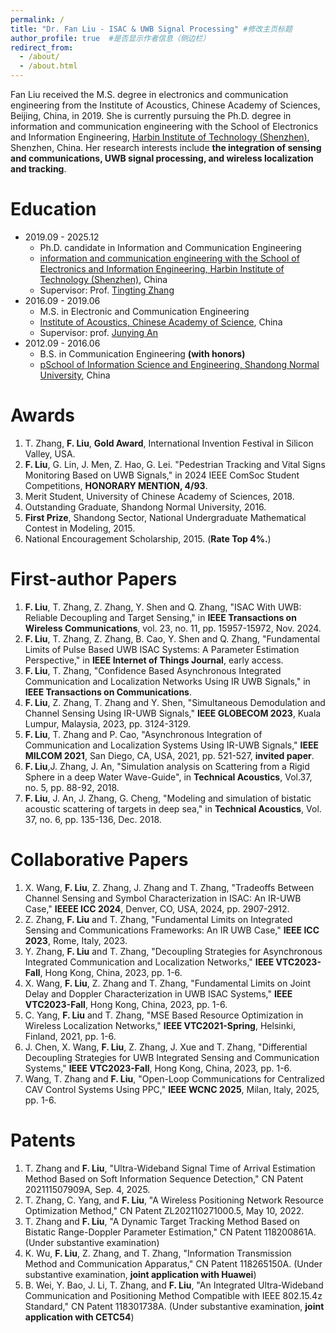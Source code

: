 ```yaml
---
permalink: /
title: "Dr. Fan Liu - ISAC & UWB Signal Processing" #修改主页标题
author_profile: true  #是否显示作者信息（侧边栏）
redirect_from: 
  - /about/
  - /about.html
---
```

 
Fan Liu received the M.S. degree in electronics and communication engineering from the Institute of Acoustics, Chinese Academy of Sciences, Beijing, China, in 2019. She is currently pursuing the Ph.D. degree in information and communication engineering with the School of Electronics and Information Engineering, [Harbin Institute of Technology (Shenzhen)](https://www.hitsz.edu.cn/index.html), Shenzhen, China. Her research interests include **the integration of sensing and communications, UWB signal processing, and wireless localization and tracking**. 

Education 
======
  * 2019.09 - 2025.12
    * Ph.D. candidate in Information and Communication Engineering
    * [information and communication engineering with the School of Electronics and Information Engineering, Harbin Institute of Technology (Shenzhen)](https://www.hitsz.edu.cn/index.html), China
    * Supervisor: Prof. [Tingting Zhang](https://faculty.hitsz.edu.cn/zhangtingting)
  * 2016.09 - 2019.06
    * M.S. in Electronic and Communication Engineering
    * [Institute of  Acoustics, Chinese  Academy of Science](http://www.ioa.ac.cn/), China
    * Supervisor: prof. [Junying An](https://people.ucas.ac.cn/~0036105)
  * 2012.09 - 2016.06
    * B.S. in Communication Engineering **(with honors)**
    * [pSchool of Information Science and Engineering, Shandong Normal University](http://www.ischool.sdnu.edu.cn/index.htm), China

Awards
=====
1. T. Zhang, **F. Liu**, **Gold Award**, International Invention Festival in Silicon Valley, USA.
2. **F. Liu**, G. Lin, J. Men, Z. Hao, G. Lei. "Pedestrian Tracking and Vital Signs Monitoring Based on UWB Signals," in 2024 IEEE ComSoc Student Competitions, **HONORARY MENTION, 4/93**.
3. Merit Student, University of Chinese Academy of Sciences, 2018.
4. Outstanding Graduate, Shandong Normal University, 2016.
5. **First Prize**, Shandong Sector, National Undergraduate Mathematical Contest in Modeling, 2015.
6. ​National Encouragement Scholarship, 2015. (**Rate Top 4%.**)


First-author Papers
=====
1. **F. Liu**, T. Zhang, Z. Zhang, Y. Shen and Q. Zhang, "ISAC With UWB: Reliable Decoupling and Target Sensing," in **IEEE Transactions on Wireless Communications**, vol. 23, no. 11, pp. 15957-15972, Nov. 2024.
2. **F. Liu**, T. Zhang, Z. Zhang, B. Cao, Y. Shen and Q. Zhang, "Fundamental Limits of Pulse Based UWB ISAC Systems: A Parameter Estimation Perspective," in **IEEE Internet of Things Journal**, early access.
3. **F. Liu**, T. Zhang, "Confidence Based Asynchronous Integrated Communication and Localization Networks Using IR UWB Signals," in **IEEE Transactions on Communications**.
4. **F. Liu**, Z. Zhang, T. Zhang and Y. Shen, "Simultaneous Demodulation and Channel Sensing Using IR-UWB Signals," **IEEE GLOBECOM 2023**, Kuala Lumpur, Malaysia, 2023, pp. 3124-3129.
5. **F. Liu**, T. Zhang and P. Cao, "Asynchronous Integration of Communication and Localization Systems Using IR-UWB Signals," **IEEE MILCOM 2021**, San Diego, CA, USA, 2021, pp. 521-527, **invited paper**. 
6. **F. Liu**,J. Zhang, J. An, "Simulation analysis on Scattering from a Rigid Sphere in a deep Water Wave-Guide", in **Technical Acoustics**, Vol.37, no. 5, pp. 88-92, 2018.
7. **F. Liu**, J. An, J. Zhang, G. Cheng, "Modeling and simulation of bistatic acoustic scattering of targets in deep sea," in **Technical Acoustics**, Vol. 37, no. 6, pp. 135-136, Dec. 2018.

Collaborative Papers
=====
1. X. Wang, **F. Liu**, Z. Zhang, J. Zhang and T. Zhang, "Tradeoffs Between Channel Sensing and Symbol Characterization in ISAC: An IR-UWB Case," **IEEEE ICC 2024**, Denver, CO, USA, 2024, pp.
2907-2912.
2. Z. Zhang, **F. Liu** and T. Zhang, "Fundamental Limits on Integrated Sensing and Communications Frameworks: An IR UWB Case," **IEEE ICC 2023**, Rome, Italy, 2023.
3. Y. Zhang, **F. Liu** and T. Zhang, "Decoupling Strategies for Asynchronous Integrated Communication and Localization Networks," **IEEE VTC2023-Fall**, Hong Kong, China, 2023, pp. 1-6.
4. X. Wang, **F. Liu**, Z. Zhang and T. Zhang, "Fundamental Limits on Joint Delay and Doppler Characterization in UWB ISAC Systems," **IEEE VTC2023-Fall**, Hong Kong, China, 2023, pp. 1-6.
5. C. Yang, **F. Liu** and T. Zhang, "MSE Based Resource Optimization in Wireless Localization Networks," **IEEE VTC2021-Spring**, Helsinki, Finland, 2021, pp. 1-6.
6. J. Chen, X. Wang, **F. Liu**, Z. Zhang, J. Xue and T. Zhang, "Differential Decoupling Strategies for UWB Integrated Sensing and Communication Systems," **IEEE VTC2023-Fall**, Hong Kong, China, 2023, pp. 1-6.
7. Wang, T. Zhang and **F. Liu**, "Open-Loop Communications for Centralized CAV Control Systems Using PPC," **IEEE WCNC 2025**, Milan, Italy, 2025, pp. 1-6.

Patents
======
1. T. Zhang and **F. Liu**, "Ultra-Wideband Signal Time of Arrival Estimation Method Based on Soft Information Sequence Detection," CN Patent 202111507909A, Sep. 4, 2025.​
2. T. Zhang, C. Yang, and **F. Liu**, "A Wireless Positioning Network Resource Optimization Method," CN Patent ZL202110271000.5, May 10, 2022.
3. T. Zhang and **F. Liu**, "A Dynamic Target Tracking Method Based on Bistatic Range-Doppler Parameter Estimation," CN Patent 118200861A. (Under substantive examination)
4. K. Wu, **F. Liu**, Z. Zhang, and T. Zhang, "Information Transmission Method and Communication Apparatus," CN Patent 118265150A. (Under substantive examination, **joint application with Huawei**)
5. B. Wei, Y. Bao, J. Li, T. Zhang, and **F. Liu**, "An Integrated Ultra-Wideband Communication and Positioning Method Compatible with IEEE 802.15.4z Standard," CN Patent 118301738A. (Under substantive examination, **joint application with CETC54**)